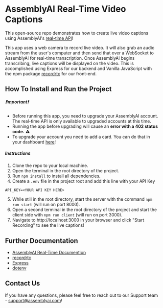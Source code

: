 # AssemblyAI Real-Time Video Captions

This open-source repo demonstrates how to create live video captions using AssemblyAI's [real-time API](https://www.assemblyai.com/docs/walkthroughs#realtime-streaming-transcription)!

This app uses a web camera to record live video. It will also grab an audio stream from the user's computer and then send that over a WebSocket to AssemblyAI for real-time transcription. Once AssemblyAI begins transcribing, live captions will be displayed on the video. This is accomplished using Express for our backend and Vanilla JavaScript with the npm package [recordrtc](https://www.npmjs.com/package/recordrtc) for our front-end.

## How To Install and Run the Project

##### ❗Important❗

- Before running this app, you need to upgrade your AssemblyAI account. The real-time API is only available to upgraded accounts at this time.
- Running the app before upgrading will cause an **error with a 402 status code.** ⚠️
- To upgrade your account you need to add a card. You can do that in your dashboard [here](https://app.assemblyai.com/)!

##### Instructions

1. Clone the repo to your local machine.
2. Open the terminal in the root directory of the project.
3. Run `npm install` to install all dependencies.
4. Create a `.env` file in the project root and add this line with your API Key

```
API_KEY=<YOUR API KEY HERE>
```

5. While still in the root directory, start the server with the command `npm run start` (will run on port 8000).
6. Open a second terminal in the root directory of the project and start the client side with `npm run client` (will run on port 3000).
7. Navigate to http://localhost:3000 in your browser and click "Start Recording" to see the live captions!

## Further Documentation

- [AssemblyAI Real-Time Documention](https://docs.assemblyai.com/overview/real-time-transcription)
- [recordrtc](https://www.npmjs.com/package/recordrtc)
- [Express](https://expressjs.com/)
- [dotenv](https://www.npmjs.com/package/dotenv)

Contact Us
--
If you have any questions, please feel free to reach out to our Support team - support@assemblyai.com!
